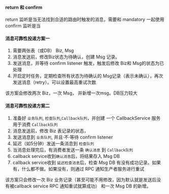 #### return 和 confirm
return 监听是当无法找到合适的路由时触发的消息，需要和 mandatory 一起使用
confirm 监听是当

#### 消息可靠性投递方案一
1. 需要两张表（或DB） Biz, Msg
2. 消息发送前，修改Biz状态为待确认，创建 Msg 记录。
3. 发送消息，并等待 confirm listener 触发，触发后修改 Biz和 Msg的状态为已处理
4. 开启定时任务，定期检查所有状态为待确认的 Msg记录（表示未确认），再次发送消息（retry）。可以设置最高重试次数

该方案会修改两次  Biz，一次 Msg， 并新增一次msg。DB压力较大

#### 消息可靠性投递方案二
1. 准备好 `业务队列`, `检查队列`,`Callback队列`，并创建 一个 CallbackService 服务 用于消费 `Callback队列`
2. 消息发送前，修改 Biz 表记录的状态，
3. 发送消息到 `业务队列`, 并且·不·等待 confirm listener
4. 延迟（如5分钟）发送一条消息到 `检查队列`
5. 当消息处理完后，有消费者发送一条 `确认消息` 到 `Callback队列`
6. callback service收到`确认消息`后，将结果存入 Msg DB
7. callback service收到 `延迟检查消息`后，检查 Msg DB 有没有成功记录。如果有，什么都不做。如果没有，则通过 RPC 通知生产者服务进行重试

该方案只会修改一次 Biz 业务记录（甚至可能不用修改，因为默认就是发送后没有被callback service RPC 通知重试就算成功）
和一次 Msg DB 的新增。


